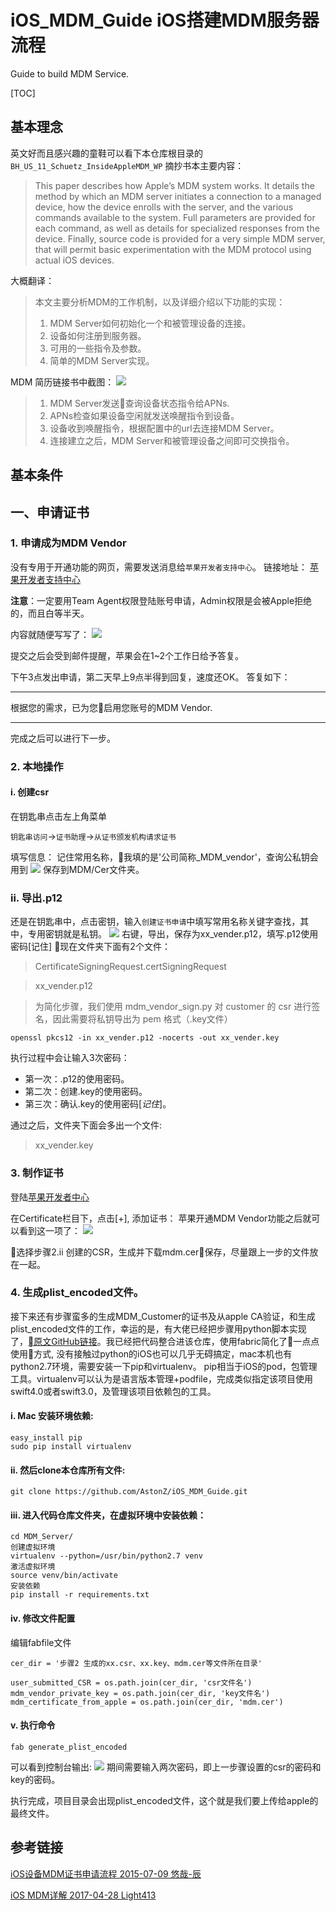 # iOS_MDM_Guide iOS搭建MDM服务器流程
Guide to build MDM Service.

[TOC]

## 基本理念
英文好而且感兴趣的童鞋可以看下本仓库根目录的`BH_US_11_Schuetz_InsideAppleMDM_WP`
摘抄书本主要内容：
>This paper describes how Apple’s MDM system works.
It details the method by which an MDM server initiates a connection to a managed device, how the device enrolls with the server, and the various commands available to the system. Full parameters are provided for each command, as well as details for specialized responses from the device. Finally, source code is provided for a very simple MDM server, that will permit basic experimentation with the MDM protocol using actual iOS devices.

大概翻译：
>本文主要分析MDM的工作机制，以及详细介绍以下功能的实现：
>1. MDM Server如何初始化一个和被管理设备的连接。
>2. 设备如何注册到服务器。
>3. 可用的一些指令及参数。
>4. 简单的MDM Server实现。

MDM 简历链接书中截图：
![](images/mdm_construct.png)

>1. MDM Server发送查询设备状态指令给APNs.
>2. APNs检查如果设备空闲就发送唤醒指令到设备。
>3. 设备收到唤醒指令，根据配置中的url去连接MDM Server。
>4. 连接建立之后，MDM Server和被管理设备之间即可交换指令。

## 基本条件

## 一、申请证书

### 1. 申请成为MDM Vendor
没有专用于开通功能的网页，需要发送消息给`苹果开发者支持中心`。
链接地址：
[苹果开发者支持中心](https://developer.apple.com/contact/submit/)

**注意**：一定要用Team Agent权限登陆账号申请，Admin权限是会被Apple拒绝的，而且白等半天。

内容就随便写写了：
![](./images/apply_vender.png)

提交之后会受到邮件提醒，苹果会在1~2个工作日给予答复。

下午3点发出申请，第二天早上9点半得到回复，速度还OK。
答复如下：
****
根据您的需求，已为您启用您账号的MDM Vendor.
****
完成之后可以进行下一步。

### 2. 本地操作
#### i. 创建csr
在钥匙串点击左上角菜单

`钥匙串访问`->`证书助理`->`从证书颁发机构请求证书`

填写信息：
记住常用名称，我填的是'公司简称_MDM_vendor'，查询公私钥会用到
![](images/signing_request.png)
保存到MDM/Cer文件夹。

### ii. 导出.p12
还是在钥匙串中，点击密钥，输入`创建证书申请`中填写常用名称关键字查找，其中，专用密钥就是私钥。
![](images/find_crq_pri_key.png)
右键，导出，保存为xx_vender.p12，填写.p12使用密码[记住]
现在文件夹下面有2个文件：
> CertificateSigningRequest.certSigningRequest

> xx_vender.p12

>为简化步骤，我们使用 mdm_vendor_sign.py 对 customer 的 csr 进行签名，因此需要将私钥导出为 pem 格式（.key文件）
``` command line
openssl pkcs12 -in xx_vender.p12 -nocerts -out xx_vender.key
```
执行过程中会让输入3次密码：
* 第一次：.p12的使用密码。
* 第二次：创建.key的使用密码。
* 第三次：确认.key的使用密码[*记住*]。

通过之后，文件夹下面会多出一个文件:
> xx_vender.key

### 3. 制作证书
登陆[苹果开发者中心](https://developer.apple.com/account/ios/certificate/)

在Certificate栏目下，点击[+], 添加证书：
苹果开通MDM Vendor功能之后就可以看到这一项了：
![](images/add_mdm_cer_portal.png)

选择步骤2.ii 创建的CSR，生成并下载mdm.cer保存，尽量跟上一步的文件放在一起。

### 4. 生成plist_encoded文件。
接下来还有步骤蛮多的生成MDM_Customer的证书及从apple CA验证，和生成plist_encoded文件的工作，幸运的是，有大佬已经把步骤用python脚本实现了，[原文GitHub链接](https://github.com/grinich/mdmvendorsign)。我已经把代码整合进该仓库，使用fabric简化了一点点使用方式, 没有接触过python的iOS也可以几乎无碍搞定，mac本机也有python2.7环境，需要安装一下pip和virtualenv。 pip相当于iOS的pod，包管理工具。virtualenv可以认为是语言版本管理+podfile，完成类似指定该项目使用swift4.0或者swift3.0，及管理该项目依赖包的工具。
#### i. Mac 安装环境依赖:
```
easy_install pip
sudo pip install virtualenv
```

#### ii. 然后clone本仓库所有文件:
```
git clone https://github.com/AstonZ/iOS_MDM_Guide.git
```

#### iii. 进入代码仓库文件夹，在虚拟环境中安装依赖：
```
cd MDM_Server/
创建虚拟环境
virtualenv --python=/usr/bin/python2.7 venv
激活虚拟环境
source venv/bin/activate
安装依赖
pip install -r requirements.txt
```

#### iv. 修改文件配置
编辑fabfile文件
```
cer_dir = '步骤2 生成的xx.csr、xx.key、mdm.cer等文件所在目录'

user_submitted_CSR = os.path.join(cer_dir, 'csr文件名')
mdm_vendor_private_key = os.path.join(cer_dir, 'key文件名')
mdm_certificate_from_apple = os.path.join(cer_dir, 'mdm.cer')
```

#### v. 执行命令
```
fab generate_plist_encoded
```
可以看到控制台输出:
![](images/gender_plist.png)
期间需要输入两次密码，即上一步骤设置的csr的密码和key的密码。

执行完成，项目目录会出现plist_encoded文件，这个就是我们要上传给apple的最终文件。


## 参考链接
[iOS设备MDM证书申请流程 2015-07-09 悠哉-辰](https://blog.csdn.net/fobhappy/article/details/46819857)

[iOS MDM详解 2017-04-28 Light413](https://www.jianshu.com/p/6112050ea31a)














